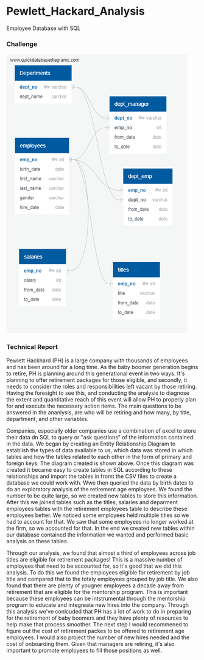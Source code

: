 # Pewlett_Hackard_Analysis
Employee Database with SQL

### Challenge
![EmployeeDB](EmployeeDB.png)

### Technical Report

Pewlett Hackhard (PH) is a large company with thousands of employees and has been around for a long time. As the baby boomer generation begins to retire, PH is planning around this generational event in two ways. It's planning to offer retirement packages for those eligible, and secondly, it needs to consider the roles and responsibilities left vacant by those retiring. Having the foresight to see this, and conducting the analysis to diagnose the extent and quantitative reach of this event will allow PH to properly plan for and execute the necessary action items. The main questions to be answered in the ananlysis, are who will be retiring and how many, by title, department, and other variables.

Companies, especially older companies use a combination of excel to store their data dn SQL to query or "ask questions" of the information contained in the data. We began by creating an Entity Relationship Diagram to establish the types of data available to us, which data was stored in which tables and how the tables related to each other in the form of primary and foreign keys. The diagram created is shown above. Once this diagram was created it became easy to create tables in SQL according to these relationships and import the tables in fromt the CSV files to create a database we could work with. Wwe then queried the data by birth dates to do an exploratory analysis of the retirement age employees. We found the number to be quite large, so we created new tables to store this information. After this we joined tables such as the titles, salaries and deparment employees tables with the retirement employees table to describe these employees better. We noticed some employees held multiple titles so we had to account for that. We saw that some employees no longer worked at the firm, so we accounted for that. In the end we created new tables within our database contained the information we wanted and performed basic analysis on these tables.

Through our analysis, we found that almost a third of employees across job titles are eligible for retirement packages! This is a massive number of employees that need to be accounted for, so it's good that we did this analysis. To do this we found the employees eligible for retirement by job title and compared that to the totaly employees grouped by job title. We also found that there are plenty of yougner employees a decade away from retirement that are eligible for the mentorship program. This is important because these employees can be intstrumental through the mentorship program to educate and integreate new hires into the company. Through this analysis we've conlcuded that PH has a lot of work to do in preparing for the retirement of baby boomers and they have plenty of resources to help make that process smoother. The next step I would recommened to figure out the cost of retirement packes to be offered to retirement age employees. I would also project the number of new hires needed and the cost of onboarding them. Given that managers are retiring, it's also important to promote employees to fill those positions as well.
